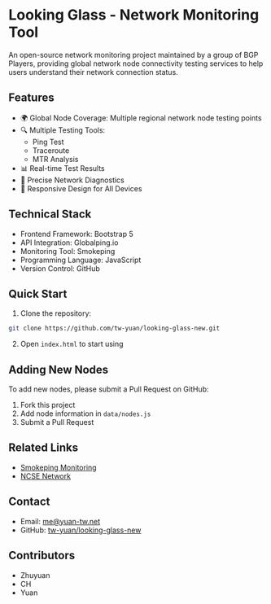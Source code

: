 # Looking Glass - Network Monitoring Tool

An open-source network monitoring project maintained by a group of BGP Players, providing global network node connectivity testing services to help users understand their network connection status.

## Features

- 🌍 Global Node Coverage: Multiple regional network node testing points
- 🔍 Multiple Testing Tools:
  - Ping Test
  - Traceroute
  - MTR Analysis
- 📊 Real-time Test Results
- 🎯 Precise Network Diagnostics
- 📱 Responsive Design for All Devices

## Technical Stack

- Frontend Framework: Bootstrap 5
- API Integration: Globalping.io
- Monitoring Tool: Smokeping
- Programming Language: JavaScript
- Version Control: GitHub

## Quick Start

1. Clone the repository:
```bash
git clone https://github.com/tw-yuan/looking-glass-new.git
```

2. Open `index.html` to start using

## Adding New Nodes

To add new nodes, please submit a Pull Request on GitHub:
1. Fork this project
2. Add node information in `data/nodes.js`
3. Submit a Pull Request

## Related Links

- [Smokeping Monitoring](https://smokeping.zhuyuan.tw)
- [NCSE Network](https://ncse.tw)

## Contact

- Email: me@yuan-tw.net
- GitHub: [tw-yuan/looking-glass-new](https://github.com/tw-yuan/looking-glass-new)

## Contributors

- Zhuyuan
- CH
- Yuan 